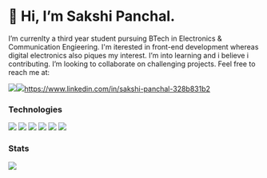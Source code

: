 <h1><b>👋 Hi, I’m Sakshi Panchal. </b></h1>
I’m currenlty a third year student pursuing BTech in Electronics & Communication Engieering. I'm iterested in front-end development whereas digital electronics also piques my interest. I’m into learning and i believe i contributing. I’m looking to collaborate on challenging projects.
Feel free to reach me at:

<img src ="https://img.shields.io/badge/sakshipanchal-D14836?style=for-the-badge&logo=gmail&logoColor=white"><a><img src ="https://img.shields.io/badge/LinkedIn-0077B5?style=for-the-badge&logo=linkedin&logoColor=white">https://www.linkedin.com/in/sakshi-panchal-328b831b2</a>

  <h3> <b>Technologies </b></h3>
<img src="https://img.shields.io/badge/C%2B%2B-00599C?style=for-the-badge&logo=c%2B%2B&logoColor=white"/> <img src = "https://img.shields.io/badge/C-00599C?style=for-the-badge&logo=c&logoColor=white"/> <img src = "https://img.shields.io/badge/CSS3-1572B6?style=for-the-badge&logo=css3&logoColor=white/"> <img src = "https://img.shields.io/badge/HTML5-E34F26?style=for-the-badge&logo=html5&logoColor=white"> <img src = "https://img.shields.io/badge/JavaScript-323330?style=for-the-badge&logo=javascript&logoColor=F7DF1E"> <img src = "https://img.shields.io/badge/React-20232A?style=for-the-badge&logo=react&logoColor=61DAFB">

  <h3><b> Stats </b></h3>
<img src="https://github-readme-stats.vercel.app/api?username=2331sakshi"/>
<!---
2331sakshi/2331sakshi is a ✨ special ✨ repository because its `README.md` (this file) appears on your GitHub profile.
You can click the Preview link to take a look at your changes.
--->
